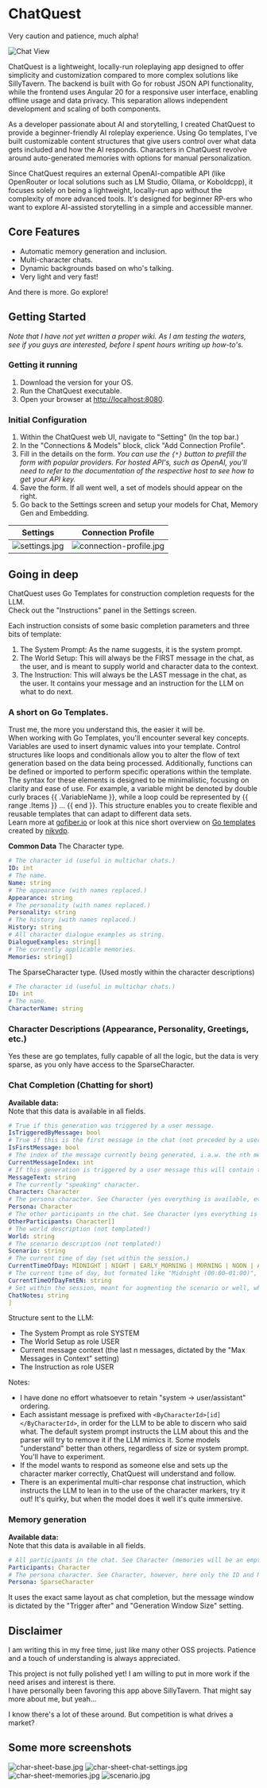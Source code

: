 # ChatQuest

Very caution and patience, much alpha!

![Chat View](images/chat-view.jpg "Chat View")

ChatQuest is a lightweight, locally-run roleplaying app designed to offer simplicity and customization compared to more complex solutions like SillyTavern. The backend is built with Go for robust JSON API functionality, while the frontend uses Angular 20 for a responsive user interface, enabling offline usage and data privacy. This separation allows independent development and scaling of both components.

As a developer passionate about AI and storytelling, I created ChatQuest to provide a beginner-friendly AI roleplay experience. Using Go templates, I've built customizable content structures that give users control over what data gets included and how the AI responds. Characters in ChatQuest revolve around auto-generated memories with options for manual personalization.

Since ChatQuest requires an external OpenAI-compatible API (like OpenRouter or local solutions such as LM Studio, Ollama, or Koboldcpp), it focuses solely on being a lightweight, locally-run app without the complexity of more advanced tools. It's designed for beginner RP-ers who want to explore AI-assisted storytelling in a simple and accessible manner.

## Core Features

* Automatic memory generation and inclusion.
* Multi-character chats.
* Dynamic backgrounds based on who's talking.
* Very light and very fast!

And there is more. Go explore!

## Getting Started

_Note that I have not yet written a proper wiki. As I am testing the waters, see if you guys are interested, before I spent hours writing up how-to's._

### Getting it running

1. Download the version for your OS.
2. Run the ChatQuest executable.
3. Open your browser at [http://localhost:8080](http://localhost:8080).

### Initial Configuration

1. Within the ChatQuest web UI, navigate to "Setting" (In the top bar.)
2. In the "Connections & Models" block, click "Add Connection Profile".
3. Fill in the details on the form.
   _You can use the `{*}` button to prefill the form with popular providers._
   _For hosted API's, such as OpenAI, you'll need to refer to the documentation of the respective host to see how to get your API key._
4. Save the form. If all went well, a set of models should appear on the right.
5. Go back to the Settings screen and setup your models for Chat, Memory Gen and Embedding.

|               Settings               |                    Connection Profile                    |
|:------------------------------------:|:--------------------------------------------------------:|
| ![settings.jpg](images/settings.jpg) | ![connection-profile.jpg](images/connection-profile.jpg) |

## Going in deep

ChatQuest uses Go Templates for construction completion requests for the LLM.  
Check out the "Instructions" panel in the Settings screen.

Each instruction consists of some basic completion parameters and three bits of template:

1. The System Prompt: As the name suggests, it is the system prompt.
2. The World Setup: This will always be the FIRST message in the chat, as the user, and is meant to supply world and character data to the context.
3. The Instruction: This will always be the LAST message in the chat, as the user. It contains your message and an instruction for the LLM on what to do next.

### A short on Go Templates.

Trust me, the more you understand this, the easier it will be.  
When working with Go Templates, you'll encounter several key concepts. Variables are used to insert dynamic values into your template. Control structures like loops and conditionals allow you to alter the flow of text generation based on the data being processed. Additionally, functions can be defined or imported to perform specific operations within the template. The syntax for these elements is designed to be minimalistic, focusing on clarity and ease of use. For example, a variable might be denoted by double curly braces {{ .VariableName }}, while a loop could be represented by {{ range .Items }} ... {{ end }}. This structure enables you to create flexible and reusable templates that can adapt to different data sets.  
Learn more at [gofiber.io](https://docs.gofiber.io/template/html/TEMPLATES_CHEATSHEET/#table-of-contents) or look at this nice short overview on [Go templates](https://gist.github.com/nikvdp/d646e0c25874b2c8aff31cc962d5e9ef#file-golang-templates-md) created by [nikvdp](https://gist.github.com/nikvdp).

**Common Data**
The Character type.

```yaml
# The character id (useful in multichar chats.)
ID: int
# The name.
Name: string
# The appearance (with names replaced.)
Appearance: string
# The personality (with names replaced.)
Personality: string
# The history (with names replaced.)
History: string
# All character dialogue examples as string.
DialogueExamples: string[]
# The currently applicable memories.
Memories: string[]
```

The SparseCharacter type. (Used mostly within the character descriptions)

```yaml
# The character id (useful in multichar chats.)
ID: int
# The name.
CharacterName: string
```

### Character Descriptions (Appearance, Personality, Greetings, etc.)

Yes these are go templates, fully capable of all the logic, but the data is very sparse, as you only have access to the SparseCharacter.

### Chat Completion (Chatting for short)

**Available data:**  
Note that this data is available in all fields.

```yaml
# True if this generation was triggered by a user message.
IsTriggeredByMessage: bool
# True if this is the first message in the chat (not preceded by a user message).
IsFirstMessage: bool
# The index of the message currently being generated, i.a.w. the nth message in the chat, starting at 0.
CurrentMessageIndex: int
# If this generation is triggered by a user message this will contain the text, else an empty string.
MessageText: string
# The currently "speaking" character.
Character: Character
# The persona character. See Character (yes everything is available, even memories!)
Persona: Character
# The other participants in the chat. See Character (yes everything is available, even memories!)
OtherParticipants: Character[]
# The world description (not templated!)
World: string
# The scenario description (not templated!)
Scenario: string
# The current time of day (set within the session.)
CurrentTimeOfDay: MIDNIGHT | NIGHT | EARLY_MORNING | MORNING | NOON | AFTERNOON | EVENING | LATE_NIGHT | REAL_TIME
# The current time of day, but formated like "Midnight (00:00–01:00)", REAL_TIME is formatted as "15:04". 
CurrentTimeOfDayFmtEN: string
# Set within the session, meant for augmenting the scenario or well, whatever you want it to be.
ChatNotes: string
]
```

Structure sent to the LLM:

- The System Prompt as role SYSTEM
- The World Setup as role USER
- Current message context (the last n messages, dictated by the "Max Messages in Context" setting)
- The Instruction as role USER

Notes:

- I have done no effort whatsoever to retain "system -> user/assistant" ordering.
- Each assistant message is prefixed with `<ByCharacterId>[id]</ByCharacterId>`, in order for the LLM to be able to discern who said what.
  The default system prompt instructs the LLM about this and the parser will try to remove it if the LLM mimics it.
  Some models "understand" better than others, regardless of size or system prompt. You'll have to experiment.
- If the model wants to respond as someone else and sets up the character marker correctly, ChatQuest will understand and follow.
- There is an experimental multi-char response chat instruction, which instructs the LLM to lean in to the use of the character markers, try it out!
  It's quirky, but when the model does it well it's quite immersive.

### Memory generation

**Available data:**  
Note that this data is available in all fields.

```yaml
# All participants in the chat. See Character (memories will be an empty list!)
Participants: Character
# The persona character. See Character, however, here only the ID and Name are set. 
Persona: SparseCharacter
```

It uses the exact same layout as chat completion, but the message window is dictated by the "Trigger after" and "Generation Window Size" setting.

## Disclaimer

I am writing this in my free time, just like many other OSS projects. Patience and a touch of understanding is always appreciated.

This project is not fully polished yet! I am willing to put in more work if the need arises and interest is there.  
I have personally been favoring this app above SillyTavern. That might say more about me, but yeah...

I know there's a lot of these around. But competition is what drives a market?

## Some more screenshots

![char-sheet-base.jpg](images/char-sheet-base.jpg)
![char-sheet-chat-settings.jpg](images/char-sheet-chat-settings.jpg)
![char-sheet-memories.jpg](images/char-sheet-memories.jpg)
![scenario.jpg](images/scenario.jpg)
